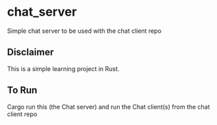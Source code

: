 # chat_server
Simple chat server to be used with the chat client repo

## Disclaimer
This is a simple learning project in Rust.

## To Run
Cargo run this (the Chat server) and run the Chat client(s) from the chat client repo
